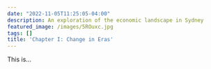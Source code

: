 ```yaml
---
date: "2022-11-05T11:25:05-04:00"
description: An exploration of the economic landscape in Sydney
featured_image: /images/5ROuxc.jpg
tags: []
title: 'Chapter I: Change in Eras'
---
```

This is...
